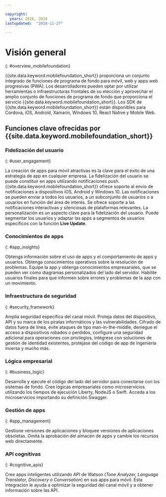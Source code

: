 ```yaml
---

copyright:
  years: 2016, 2018
lastupdated:  "2018-11-27"

---
```


#	Visión general
{: #overview_mobilefoundation}

{{site.data.keyword.mobilefoundation_short}} proporciona un conjunto integrado de funciones de programa de fondo para móvil, web y apps web progresivas (PWA). Los desarrolladores pueden optar por utilizar herramientas o infraestructuras frontales de su elección y aprovechar el amplio conjunto de funciones de programa de fondo que proporciona el servicio {{site.data.keyword.mobilefoundation_short}}. Los SDK de {{site.data.keyword.mobilefoundation_short}} están disponibles para Cordova, iOS, Android, Xamarin, Windows 10, React Native y Mobile Web. 

## Funciones clave ofrecidas por {{site.data.keyword.mobilefoundation_short}}

### Fidelización del usuario
{: #user_engagement}

La creación de apps para móvil atractivas es la clave para el éxito de una estrategia de app en cualquier empresa. La fidelización del usuario se puede constituir en apps utilizando notificaciones push. {{site.data.keyword.mobilefoundation_short}} ofrece soporte al envío de notificaciones a dispositivos iOS, Android y Windows 10. Las notificaciones se pueden enviar a todos los usuarios, a un subconjunto de usuarios o a usuarios en función del área de interés. Se ofrece soporte a las notificaciones interactivas y silenciosas de plataformas relevantes. La personalización es un aspecto clave para la fidelización del usuario. Puede segmentar los usuarios y adaptar las apps a segmentos de usuarios específicos con la función **Live Update**.

###  Conocimientos de apps
{: #app_insights}

Obtenga información sobre el uso de apps y el comportamiento de apps y usuarios. Obtenga conocimientos operativos sobre la resolución de problemas. Equipe la app y obtenga conocimientos empresariales, que se pueden ver como diagramas personalizados del lado del servidor. Habilite usuarios finales para que informen sobre errores y problemas de la app con un movimiento.

###  Infraestructura de seguridad
{: #security_framework}

Amplia seguridad específica del canal móvil. Proteja datos del dispositivo, API y su marca de los piratas informáticos y las vulnerabilidades. Cifrado de datos fuera de línea, evite ataques de tipo man-in-the-middle, deniegue el acceso a dispositivos robados o perdidos, configure una seguridad adicional para operaciones con privilegios, intégrese con soluciones de gestión de identidad existentes, protéjase del código de app de ingeniería inversa y mucho más.

###  Lógica empresarial
{: #business_logic}

Desarrolle y ejecute el código del lado del servidor para conectarse con los sistemas de fondo. Cree lógicas empresariales como microservicios utilizando los tiempos de ejecución Liberty, NodeJS o Swift. Acceda a los microservicios importando su definición Swagger.

###  Gestión de apps
{:  #app_management}

Gestione versiones de aplicaciones y bloquee versiones de aplicaciones obsoletas. Omita la aprobación del almacén de apps y cambie los recursos web directamente.

###  API cognitivas
{:  #cognitive_apis}

Cree apps inteligentes utilizando API de Watson (*Tone Analyzer, Language Translator, Discovery o Conversation*) en sus apps para móvil. Esta integración le ayuda a optimizar la seguridad del canal móvil y a obtener información sobre las API.

